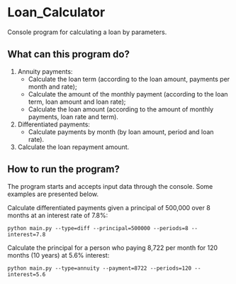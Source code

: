 # Loan_Calculator
Console program for calculating a loan by parameters.

## What can this program do?
1. Annuity payments:
   - Calculate the loan term (according to the loan amount, payments per month and rate);
   - Calculate the amount of the monthly payment (according to the loan term, loan amount and loan rate);
   - Calculate the loan amount (according to the amount of monthly payments, loan rate and term).
2. Differentiated payments:
   - Calculate payments by month (by loan amount, period and loan rate).
3. Calculate the loan repayment amount.

## How to run the program?
The program starts and accepts input data through the console.
Some examples are presented below.

Calculate differentiated payments given a principal of 500,000 over 8 months at an interest rate of 7.8%:
```
python main.py --type=diff --principal=500000 --periods=8 --interest=7.8
```

Calculate the principal for a person who paying 8,722 per month for 120 months (10 years) at 5.6% interest:
```
python main.py --type=annuity --payment=8722 --periods=120 --interest=5.6
```
